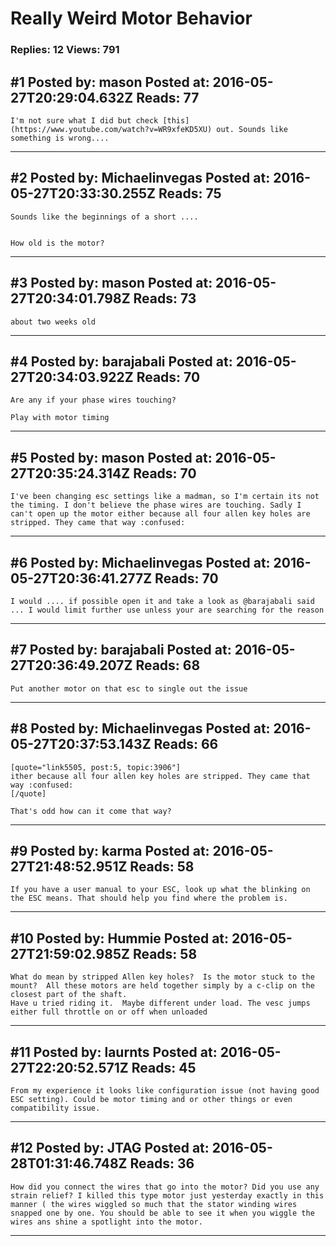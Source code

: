 # Really Weird Motor Behavior

### Replies: 12 Views: 791

## \#1 Posted by: mason Posted at: 2016-05-27T20:29:04.632Z Reads: 77

```
I'm not sure what I did but check [this](https://www.youtube.com/watch?v=WR9xfeKD5XU) out. Sounds like something is wrong....
```

---
## \#2 Posted by: Michaelinvegas Posted at: 2016-05-27T20:33:30.255Z Reads: 75

```
Sounds like the beginnings of a short .... 


How old is the motor?
```

---
## \#3 Posted by: mason Posted at: 2016-05-27T20:34:01.798Z Reads: 73

```
about two weeks old
```

---
## \#4 Posted by: barajabali Posted at: 2016-05-27T20:34:03.922Z Reads: 70

```
Are any if your phase wires touching? 

Play with motor timing
```

---
## \#5 Posted by: mason Posted at: 2016-05-27T20:35:24.314Z Reads: 70

```
I've been changing esc settings like a madman, so I'm certain its not the timing. I don't believe the phase wires are touching. Sadly I can't open up the motor either because all four allen key holes are stripped. They came that way :confused:
```

---
## \#6 Posted by: Michaelinvegas Posted at: 2016-05-27T20:36:41.277Z Reads: 70

```
I would .... if possible open it and take a look as @barajabali said ... I would limit further use unless your are searching for the reason
```

---
## \#7 Posted by: barajabali Posted at: 2016-05-27T20:36:49.207Z Reads: 68

```
Put another motor on that esc to single out the issue
```

---
## \#8 Posted by: Michaelinvegas Posted at: 2016-05-27T20:37:53.143Z Reads: 66

```
[quote="link5505, post:5, topic:3906"]
ither because all four allen key holes are stripped. They came that way :confused:
[/quote]

That's odd how can it come that way?
```

---
## \#9 Posted by: karma Posted at: 2016-05-27T21:48:52.951Z Reads: 58

```
If you have a user manual to your ESC, look up what the blinking on the ESC means. That should help you find where the problem is.
```

---
## \#10 Posted by: Hummie Posted at: 2016-05-27T21:59:02.985Z Reads: 58

```
What do mean by stripped Allen key holes?  Is the motor stuck to the mount?  All these motors are held together simply by a c-clip on the closest part of the shaft. 
Have u tried riding it.  Maybe different under load. The vesc jumps either full throttle on or off when unloaded
```

---
## \#11 Posted by: laurnts Posted at: 2016-05-27T22:20:52.571Z Reads: 45

```
From my experience it looks like configuration issue (not having good ESC setting). Could be motor timing and or other things or even compatibility issue.
```

---
## \#12 Posted by: JTAG Posted at: 2016-05-28T01:31:46.748Z Reads: 36

```
How did you connect the wires that go into the motor? Did you use any strain relief? I killed this type motor just yesterday exactly in this manner ( the wires wiggled so much that the stator winding wires snapped one by one. You should be able to see it when you wiggle the wires ans shine a spotlight into the motor.
```

---
